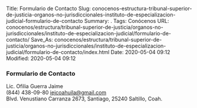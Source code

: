 Title: Formulario de Contacto
Slug: conocenos-estructura-tribunal-superior-de-justicia-organos-no-jurisdiccionales-instituto-de-especializacion-judicial-formulario-de-contacto
Summary: .
Tags: Conócenos
URL: conocenos/estructura/tribunal-superior-de-justicia/organos-no-jurisdiccionales/instituto-de-especializacion-judicial/formulario-de-contacto/
Save_As: conocenos/estructura/tribunal-superior-de-justicia/organos-no-jurisdiccionales/instituto-de-especializacion-judicial/formulario-de-contacto/index.html
Date: 2020-05-04 09:12
Modified: 2020-05-04 09:12



### Formulario de Contacto


Lic. Ofilia Guerra Jaime	
(844) 438-09-80	iejcoahuila@gmail.com		
Blvd. Venustiano Carranza 2673, Santiago, 25240 Saltillo, Coah.






